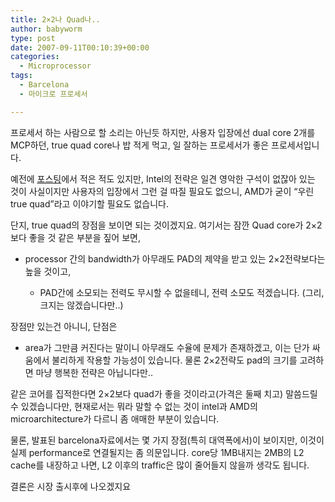 ```yaml
---
title: 2×2나 Quad나..
author: babyworm
type: post
date: 2007-09-11T00:10:39+00:00
categories:
  - Microprocessor
tags:
  - Barcelona
  - 마이크로 프로세서

---
```

프로세서 하는 사람으로 할 소리는 아닌듯 하지만, 사용자 입장에선 dual core 2개를 MCP하던, true quad core나 밥 적게 먹고, 일 잘하는 프로세서가 좋은 프로세서입니다. 

  


예전에 [포스팅][1]에서 적은 적도 있지만, Intel의 전략은 일견 영악한 구석이 없잖아 있는 것이 사실이지만 사용자의 입장에서 그런 걸 따질 필요도 없으니, AMD가 굳이 &#8220;우린 true quad&#8221;라고 이야기할 필요도 없습니다. 

  


단지, true quad의 장점을 보이면 되는 것이겠지요. 여기서는 잠깐 Quad core가 2&#215;2보다 좋을 것 같은 부분을 짚어 보면, 

  


  


  * processor 간의 bandwidth가 아무래도 PAD의 제약을 받고 있는 2&#215;2전략보다는 높을 것이고,  
      * PAD간에 소모되는 전력도 무시할 수 없을테니, 전력 소모도 적겠습니다. (그리, 크지는 않겠습니다만..)</UL>
  
    장점만 있는건 아니니, 단점은
    
  
  
    
    
      * area가 그만큼 커진다는 말이니 아무래도 수율에 문제가 존재하겠고, 이는 단가 싸움에서 불리하게 작용할 가능성이 있습니다. 물론 2&#215;2전략도 pad의 크기를 고려하면 마냥 행복한 전략은 아닙니다만.. 
  
    같은 코어를 집적한다면 2&#215;2보다 quad가 좋을 것이라고(가격은 둘째 치고) 말씀드릴 수 있겠습니다만, 현재로서는 뭐라 말할 수 없는 것이 intel과 AMD의 microarchitecture가 다르니 좀 애매한 부분이 있습니다. 
    
  
    물론, 발표된 barcelona자료에서는 몇 가지 장점(특히 대역폭에서)이 보이지만, 이것이 실제 performance로 연결될지는 좀 의문입니다. core당 1MB내지는 2MB의 L2 cache를 내장하고 나면, L2 이후의 traffic은 많이 줄어들지 않을까 생각도 됩니다. 
    
  
    결론은 시장 출시후에 나오겠지요</p>

 [1]: http://babyworm.net/tatter/63